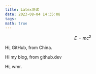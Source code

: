 ```yaml
---
title: Latex测试
date: 2023-08-04 14:35:08
tags:
math: true
---
```


$$
E=mc^2
$$

Hi, GitHub, from China. 

Hi my blog, from github.dev

Hi, wmr. 
